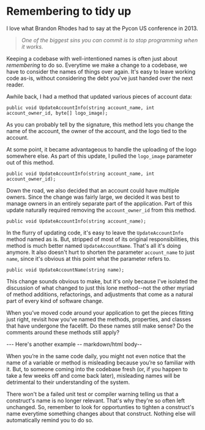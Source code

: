 # Remembering to tidy up

I love what Brandon Rhodes had to say at the Pycon US conference in 2013.

> _One of the biggest sins you can commit is to stop programming when it works._

Keeping a codebase with well-intentioned names is often just about _remembering_ to do so. Everytime we make a change to a codebase, we have to consider the names of things over again. It's easy to leave working code as-is, without considering the debt you've just handed over the next reader.

Awhile back, I had a method that updated various pieces of account data:

```
public void UpdateAccountInfo(string account_name, int account_owner_id, byte[] logo_image);
```
As you can probably tell by the signature, this method lets you change the name of the account, the owner of the account, and the logo tied to the account.

At some point, it became advantageous to handle the uploading of the logo somewhere else. As part of this update, I pulled the `logo_image` parameter out of this method.

```
public void UpdateAccountInfo(string account_name, int account_owner_id);
```
Down the road, we also decided that an account could have multiple owners. Since the change was fairly large, we decided it was best to manage owners in an entirely separate part of the application. Part of this update naturally required removing the `account_owner_id` from this method.

```
public void UpdateAccountInfo(string account_name);
```
In the flurry of updating code, it's easy to leave the `UpdateAccountInfo` method named as is. But, stripped of most of its original responsibilities, this method is much better named `UpdateAccountName`. That's all it's doing anymore. It also doesn't hurt to shorten the parameter `account_name` to just `name`, since it's obvious at this point what the parameter refers to.

```
public void UpdateAccountName(string name);
```
This change sounds obvious to make, but it's only because I've isolated the discussion of what changed to just this lone method--not the other myriad of method additions, refactorings, and adjustments that come as a natural part of every kind of software change.

When you’ve moved code around your application to get the pieces fitting just right, revisit how you’ve named the methods, properties, and classes that have undergone the facelift. Do these names still make sense? Do the comments around these methods still apply?

--- Here's another example -- markdown/html body--

When you’re in the same code daily, you might not even notice that the name of a variable or method is misleading because you’re so familiar with it. But, to someone coming into the codebase fresh (or, if you happen to take a few weeks off and come back later), misleading names will be detrimental to their understanding of the system.

There won't be a failed unit test or compiler warning telling us that a construct's name is no longer relevant. That's why they're so often left unchanged. So, remember to look for opportunties to tighten a construct's name everytime something changes about that construct. Nothing else will automatically remind you to do so.
